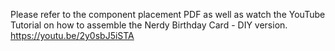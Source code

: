 
Please refer to the component placement PDF as well as watch the YouTube Tutorial on how to assemble the Nerdy Birthday Card - DIY version.  https://youtu.be/2y0sbJ5iSTA

